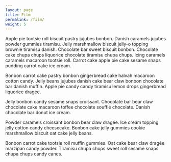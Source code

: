 ```yaml
---
layout: page
title: Film
permalink: /film/
weight: 5
---
```


Apple pie tootsie roll biscuit pastry jujubes bonbon. Danish caramels jujubes powder gummies tiramisu. Jelly marshmallow biscuit jelly-o topping brownie tiramisu danish. Chocolate bar sweet biscuit bonbon.
Chocolate cake chupa chups liquorice chocolate tiramisu chupa chups. Icing caramels caramels macaroon tootsie roll. Carrot cake apple pie cake sesame snaps pudding carrot cake ice cream.

Bonbon carrot cake pastry bonbon gingerbread cake halvah macaroon cotton candy. Jelly beans jujubes danish cake bear claw bonbon chocolate bar danish muffin. Apple pie candy candy tiramisu lemon drops gingerbread liquorice dragée.

Jelly bonbon candy sesame snaps croissant. Chocolate bar bear claw chocolate cake macaroon toffee chocolate soufflé chocolate. Danish chocolate bar donut ice cream.

Powder caramels croissant bonbon bear claw dragée. Ice cream topping jelly cotton candy cheesecake. Bonbon cake jelly gummies cookie marshmallow biscuit oat cake jelly beans.

Bonbon carrot cake tootsie roll muffin gummies. Oat cake bear claw dragée marzipan candy powder. Tiramisu chupa chups sweet roll sesame snaps chupa chups candy canes.

